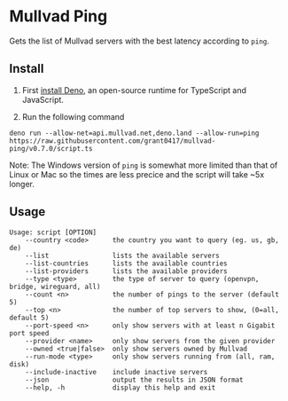 # Mullvad Ping

Gets the list of Mullvad servers with the best latency according to `ping`.

## Install

1. First
   [install Deno](https://docs.deno.com/runtime/manual/getting_started/installation),
   an open-source runtime for TypeScript and JavaScript.

2. Run the following command

```shell
deno run --allow-net=api.mullvad.net,deno.land --allow-run=ping https://raw.githubusercontent.com/grant0417/mullvad-ping/v0.7.0/script.ts
```

Note: The Windows version of `ping` is somewhat more limited than that of Linux
or Mac so the times are less precice and the script will take ~5x longer.

## Usage

```
Usage: script [OPTION]
    --country <code>      the country you want to query (eg. us, gb, de)
    --list                lists the available servers
    --list-countries      lists the available countries
    --list-providers      lists the available providers
    --type <type>         the type of server to query (openvpn, bridge, wireguard, all)
    --count <n>           the number of pings to the server (default 5)
    --top <n>             the number of top servers to show, (0=all, default 5)
    --port-speed <n>      only show servers with at least n Gigabit port speed
    --provider <name>     only show servers from the given provider
    --owned <true|false>  only show servers owned by Mullvad
    --run-mode <type>     only show servers running from (all, ram, disk)
    --include-inactive    include inactive servers
    --json                output the results in JSON format
    --help, -h            display this help and exit
```
